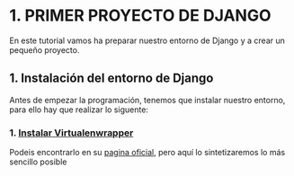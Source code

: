 # 1. PRIMER PROYECTO DE DJANGO

En este tutorial vamos ha preparar nuestro entorno de Django y a crear un pequeño proyecto.

## 1. Instalación del entorno de Django

Antes de empezar la programación, tenemos que instalar nuestro entorno, para ello hay que realizar lo siguente:

### 1. <u>Instalar Virtualenwrapper</u> 

Podeis encontrarlo en su [pagina oficial](https://virtualenvwrapper.readthedocs.io/en/latest/), pero aquí lo sintetizaremos lo más sencillo posible
